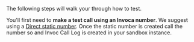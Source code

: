 The following steps will walk your through how to test. 

You'll first need to **make a test call using an Invoca number**. We suggest using a [Direct static number](https://community.invoca.com/t5/skill-builder-videos/provisioning-a-direct-static-promo-number/ta-p/2338). Once the static number is created call the number so and Invoc Call Log is created in your sandbox instance. 